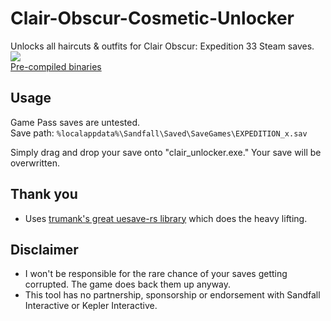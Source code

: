 # Clair-Obscur-Cosmetic-Unlocker
Unlocks all haircuts &amp; outfits for Clair Obscur: Expedition 33 Steam saves.    
![](https://i.imgur.com/gRYU60o.png)    
[Pre-compiled binaries](https://github.com/Sorrow446/Clair-Obscur-Cosmetic-Unlocker/releases)

## Usage
Game Pass saves are untested.    
Save path: `%localappdata%\Sandfall\Saved\SaveGames\EXPEDITION_x.sav`    

Simply drag and drop your save onto "clair_unlocker.exe." Your save will be overwritten.

## Thank you
- Uses [trumank's great uesave-rs library](https://github.com/trumank/uesave-rs) which does the heavy lifting.

## Disclaimer   
- I won't be responsible for the rare chance of your saves getting corrupted. The game does back them up anyway.
- This tool has no partnership, sponsorship or endorsement with Sandfall Interactive or Kepler Interactive.

